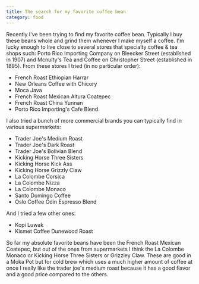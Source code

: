 ```yaml
---
title: The search for my favorite coffee bean
category: food
---
```


Recently I've been trying to find my favorite coffee bean. Typically I buy these beans whole and grind them whenever I make myself a coffee. I'm lucky enough to live close to several stores that specialty coffee & tea shops such: Porto Rico Importing Company on Bleecker Street (established in 1907) and Mcnulty's Tea and Coffee on Christopher Street (established in 1895). From these stores I tried (in no particular order):

* French Roast Ethiopian Harrar
* New Orleans Coffee with Chicory 
* Moca Java
* French Roast Mexican Altura Coatepec
* French Roast China Yunnan
* Porto Rico Importing's Cafe Blend

I also tried a bunch of more commercial brands you can typically find in various supermarkets:

* Trader Joe's Medium Roast
* Trader Joe's Dark Roast
* Trader Joe's Bolivian Blend
* Kicking Horse Three Sisters
* Kicking Horse Kick Ass
* Kicking Horse Grizzly Claw
* La Colombe Corsica
* La Colombe Nizza
* La Colombe Monaco
* Santo Domingo Coffee
* Oslo Coffee Odin Espresso Blend

And I tried a few other ones:

* Kopi Luwak
* Kismet Coffee Dunewood Roast

So far my absolute favorite beans have been the French Roast Mexican Coatepec, but out of the ones from supermarkets I think the La Colombe Monaco or Kicking Horse Three Sisters or Grizzley Claw. These are good in a Moka Pot but for cold brew which uses a much higher amount of coffee at once I really like the trader joe's medium roast because it has a good flavor and a good price compared to the others. 